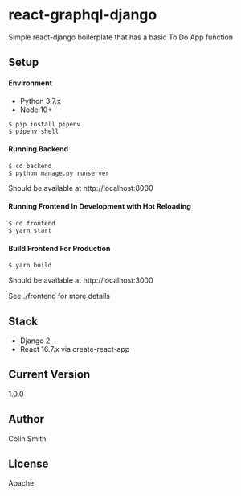 # react-graphql-django

Simple react-django boilerplate that has a basic To Do App function

## Setup

#### Environment

* Python 3.7.x
* Node 10+

```
$ pip install pipenv
$ pipenv shell
```

#### Running Backend
```
$ cd backend
$ python manage.py runserver
```
Should be available at http://localhost:8000

#### Running Frontend In Development with Hot Reloading

```
$ cd frontend
$ yarn start
```

#### Build Frontend For Production

```
$ yarn build
```
Should be available at http://localhost:3000

See ./frontend for more details

## Stack

* Django 2
* React 16.7.x via create-react-app

## Current Version
1.0.0

## Author
Colin Smith

## License
Apache

        